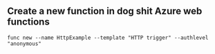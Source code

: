 ## Create a new function in dog shit Azure web functions
```
func new --name HttpExample --template "HTTP trigger" --authlevel "anonymous"
```
